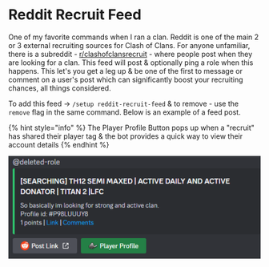 # Reddit Recruit Feed

One of my favorite commands when I ran a clan. Reddit is one of the main 2 or 3 external recruiting sources for Clash of Clans. For anyone unfamiliar, there is a subreddit - [r/clashofclansrecruit](https://www.reddit.com/r/ClashOfClansRecruit/) - where people post when they are looking for a clan. This feed will post & optionally ping a role when this happens. This let's you get a leg up & be one of the first to message or comment on a user's post which can significantly boost your recruiting chances, all things considered.

To add this feed -> `/setup reddit-recruit-feed` & to remove - use the `remove` flag in the same command. Below is an example of a feed post.

{% hint style="info" %}
The Player Profile Button pops up when a "recruit" has shared their player tag & the bot provides a quick way to view their account details
{% endhint %}

&#x20;![](<../.gitbook/assets/image (3) (1).png>)
